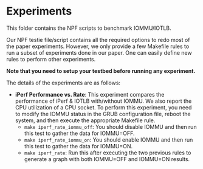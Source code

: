 # Experiments

This folder contains the NPF scripts to benchmark IOMMU/IOTLB.

Our NPF testie file/script contains all the required options to redo most of the paper experiments. However, we only provide a few Makefile rules to run a subset of experiments done in our paper. One can easily define new rules to perform other experiments.  

**Note that you need to setup your testbed before running any experiment.**

The details of the experiments are as follows:

* **iPerf Performance vs. Rate**: This experiment compares the performance of iPerf & IOTLB with/without IOMMU. We also report the CPU utilization of a CPU socket. To perform this experiment, you need to modify the IOMMU status in the GRUB configuration file, reboot the system, and then execute the appropriate Makefile rule.
  - `make iperf_rate_iommu_off`: You should disable IOMMU and then run this test to gather the data for IOMMU=OFF.
  - `make iperf_rate_iommu_on`: You should enable IOMMU and then run this test to gather the data for IOMMU=ON.
  - `make iperf_rate`: Run this after executing the two previous rules to generate a graph with both IOMMU=OFF and IOMMU=ON results. 